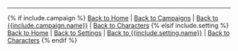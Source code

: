 
---

{% if include.campaign %}
[Back to Home]({{site.baseurl}}/)
|
[Back to Campaigns]({{site.baseurl}}/campaigns)
|
[Back to {{include.campaign.name}}]({{site.baseurl}}/campaigns/{{include.campaign.slug}})
|
[Back to Characters]({{site.baseurl}}/campaigns/{{include.campaign.slug}}/characters)
{% elsif include.setting %}
[Back to Home]({{site.baseurl}}/)
|
[Back to Settings]({{site.baseurl}}/settings)
|
[Back to {{include.setting.name}}]({{site.baseurl}}/campaigns/{{include.setting.slug}})
|
[Back to Characters]({{site.baseurl}}/campaigns/{{include.setting.slug}}/characters)
{% endif %}

